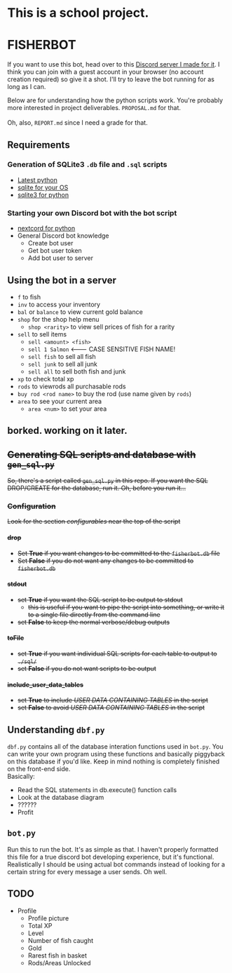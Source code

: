 # This is a school project. 
# FISHERBOT

If you want to use this bot, head over to this [Discord server I made for it](https://discord.gg/bmESktfuQT). I think you can join with a guest account in your browser (no account creation required) so give it a shot. I'll try to leave the bot running for as long as I can.

Below are for understanding how the python scripts work. You're probably more interested in project deliverables. `PROPOSAL.md` for that.
<br>
<br>
Oh, also, `REPORT.md` since I need a grade for that.

## Requirements
### Generation of SQLite3 `.db` file and `.sql` scripts 
* [Latest python](https://www.python.org/downloads/)
* [sqlite for your OS](https://sqlite.org/index.html)
* [sqlite3 for python](https://docs.python.org/3/library/sqlite3.html)

### Starting your own Discord bot with the bot script
* [nextcord for python](https://pypi.org/project/nextcord/)
* General Discord bot knowledge
  * Create bot user
  * Get bot user token
  * Add bot user to server

## Using the bot in a server
 * `f` to fish
 * `inv` to access your inventory
 * `bal` or `balance` to view current gold balance
 * `shop` for the shop help menu
   * `shop <rarity>` to view sell prices of fish for a rarity
 * `sell` to sell items
   * `sell <amount> <fish>`
   * `sell 1 Salmon` <--- CASE SENSITIVE FISH NAME!
   * `sell fish` to sell all fish
   * `sell junk` to sell all junk
   * `sell all` to sell both fish and junk
 * `xp` to check total xp
 * `rods` to viewrods all purchasable rods
 * `buy rod <rod name>` to buy the rod (use name given by `rods`) 
 * `area` to see your current area
   * `area <num>` to set your area

## borked. working on it later.

<del>

## Generating SQL scripts and database with `gen_sql.py`
So, there's a script called `gen_sql.py` in this repo. If you want the SQL DROP/CREATE for the database, run it. Oh, before you run it...
### Configuration
Look for the section *configurables* near the top of the script
#### drop
 * Set **True** if you want changes to be committed to the `fisherbot.db` file
 * Set **False** if you do not want any changes to be committed to `fisherbot.db`

#### stdout
 * set **True** if you want the SQL script to be output to stdout
   * this is useful if you want to pipe the script into something, or write it to a single file directly from the command line
 * set **False** to keep the normal verbose/debug outputs

#### toFile
 * set **True** if you want individual SQL scripts for each table to output to `./sql/`
 * set **False** if you do not want scripts to be output

#### include_user_data_tables
 * set **True** to include *USER DATA CONTAINING TABLES* in the script
 * set **False** to avoid *USER DATA CONTAINING TABLES* in the script

</del>

## Understanding `dbf.py`
`dbf.py` contains all of the database interation functions used in `bot.py`. You can write your own program using these functions and basically piggyback on this database if you'd like. Keep in mind nothing is completely finished on the front-end side. <br> Basically: 
* Read the SQL statements in db.execute() function calls
* Look at the database diagram
* ??????
* Profit

## `bot.py`
Run this to run the bot. It's as simple as that. I haven't properly formatted this file for a true discord bot developing experience, but it's functional. Realistically I should be using actual bot commands instead of looking for a certain string for every message a user sends. Oh well.

## TODO
 * Profile
   * Profile picture
   * Total XP
   * Level
   * Number of fish caught
   * Gold
   * Rarest fish in basket
   * Rods/Areas Unlocked
